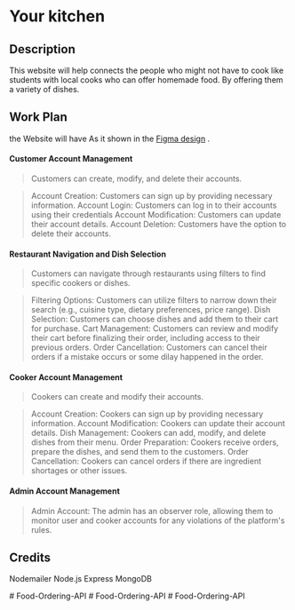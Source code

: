 # Your kitchen 

## Description
This website will help connects the people who might not have to cook like students with local cooks who can offer homemade food. By offering them a variety of dishes. 

## Work Plan 
  the Website will have As it shown in the [Figma design](https://www.figma.com/file/wzKyKCyGFIwTvFd8oGyQaa/API-structure?type=whiteboard&node-id=0-1&t=CU9xyv6YvBQLgFlm-0) .

#### Customer Account Management 

>Customers can create, modify, and delete their accounts.

>Account Creation: Customers can sign up by providing necessary information.
Account Login: Customers can log in to their accounts using their credentials
Account Modification: Customers can update their account details.
Account Deletion: Customers have the option to delete 
their accounts.

#### Restaurant Navigation and Dish Selection

>Customers can navigate through restaurants using filters to find specific cookers or dishes.

>Filtering Options: Customers can utilize filters to narrow down their search (e.g., cuisine type, dietary preferences, price range).
Dish Selection: Customers can choose dishes and add them to their cart for purchase.
Cart Management: Customers can review and modify their cart before finalizing their order, including access to their previous orders.
Order Cancellation: Customers can cancel their orders if a mistake occurs or some dilay happened in the order.

#### Cooker Account Management

>Cookers can create and modify their accounts.

>Account Creation: Cookers can sign up by providing necessary information.
Account Modification: Cookers can update their account details.
Dish Management: Cookers can add, modify, and delete dishes from their menu.
Order Preparation: Cookers receive orders, prepare the dishes, and send them to the customers.
Order Cancellation: Cookers can cancel orders if there are ingredient shortages or other issues.

####  Admin Account Management

>Admin Account: The admin has an observer role, allowing them to monitor user and cooker accounts for any violations of the platform's rules.


## Credits 
 Nodemailer
 Node.js
 Express
 MongoDB
 








#   F o o d - O r d e r i n g - A P I 
 
 #   F o o d - O r d e r i n g - A P I 
 
 #   F o o d - O r d e r i n g - A P I 
 
 

